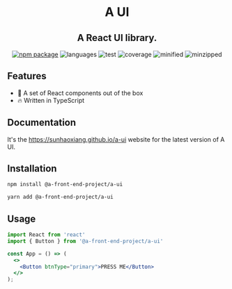 <h1 align="center">A UI</h1>
<h2 align="center">A React UI library.</h2>

<div align="center">

[![npm package](https://img.shields.io/npm/v/@a-front-end-project/a-ui.svg)](https://www.npmjs.com/package/@a-front-end-project/a-ui)
![languages](https://img.shields.io/github/languages/top/sunhaoxiang/a-ui)
![test](https://github.com/sunhaoxiang/a-ui/actions/workflows/test.yml/badge.svg)
![coverage](https://img.shields.io/codecov/c/github/sunhaoxiang/a-ui/master.svg)
![minified](https://img.shields.io/bundlephobia/min/@a-front-end-project/a-ui)
![minzipped](https://img.shields.io/bundlephobia/minzip/@a-front-end-project/a-ui)

</div>

## Features

- 💪 A set of React components out of the box
- 🔥 Written in TypeScript

## Documentation

It's the https://sunhaoxiang.github.io/a-ui website for the latest version of A UI.

## Installation

```bash
npm install @a-front-end-project/a-ui
```

```bash
yarn add @a-front-end-project/a-ui
```

## Usage

```jsx
import React from 'react'
import { Button } from '@a-front-end-project/a-ui'

const App = () => (
  <>
    <Button btnType="primary">PRESS ME</Button>
  </>
);
```
